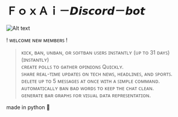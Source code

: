 # ＦｏｘＡｉ－𝘿𝙞𝙨𝙘𝙤𝙧𝙙－𝙗𝙤𝙩


![Alt text](https://pa1.aminoapps.com/6484/f515be676af979ce70365246659993ff53387c9c_00.gif)

 ! ᴡᴇʟᴄᴏᴍᴇ ɴᴇᴡ ᴍᴇᴍʙᴇʀꜱ ! <br>
>ᴋɪᴄᴋ, ʙᴀɴ, ᴜɴʙᴀɴ, ᴏʀ ꜱᴏꜰᴛʙᴀɴ ᴜꜱᴇʀꜱ ɪɴꜱᴛᴀɴᴛʟʏ (ᴜᴘ ᴛᴏ 31 ᴅᴀʏꜱ) (ɪɴꜱᴛᴀɴᴛʟʏ) <br>
>ᴄʀᴇᴀᴛᴇ ᴘᴏʟʟꜱ ᴛᴏ ɢᴀᴛʜᴇʀ ᴏᴘɪɴɪᴏɴꜱ Qᴜɪᴄᴋʟʏ. <br>
>ꜱʜᴀʀᴇ ʀᴇᴀʟ-ᴛɪᴍᴇ ᴜᴘᴅᴀᴛᴇꜱ ᴏɴ ᴛᴇᴄʜ ɴᴇᴡꜱ, ʜᴇᴀᴅʟɪɴᴇꜱ, ᴀɴᴅ ꜱᴘᴏʀᴛꜱ.<br>
>ᴅᴇʟᴇᴛᴇ ᴜᴘ ᴛᴏ 5 ᴍᴇꜱꜱᴀɢᴇꜱ ᴀᴛ ᴏɴᴄᴇ ᴡɪᴛʜ ᴀ ꜱɪᴍᴘʟᴇ ᴄᴏᴍᴍᴀɴᴅ. <br>
>ᴀᴜᴛᴏᴍᴀᴛɪᴄᴀʟʟʏ ʙᴀɴ ʙᴀᴅ ᴡᴏʀᴅꜱ ᴛᴏ ᴋᴇᴇᴘ ᴛʜᴇ ᴄʜᴀᴛ ᴄʟᴇᴀɴ.<br>
>ɢᴇɴᴇʀᴀᴛᴇ ʙᴀʀ ɢʀᴀᴘʜꜱ ꜰᴏʀ ᴠɪꜱᴜᴀʟ ᴅᴀᴛᴀ ʀᴇᴘʀᴇꜱᴇɴᴛᴀᴛɪᴏɴ.<br>



made in python 🐍

